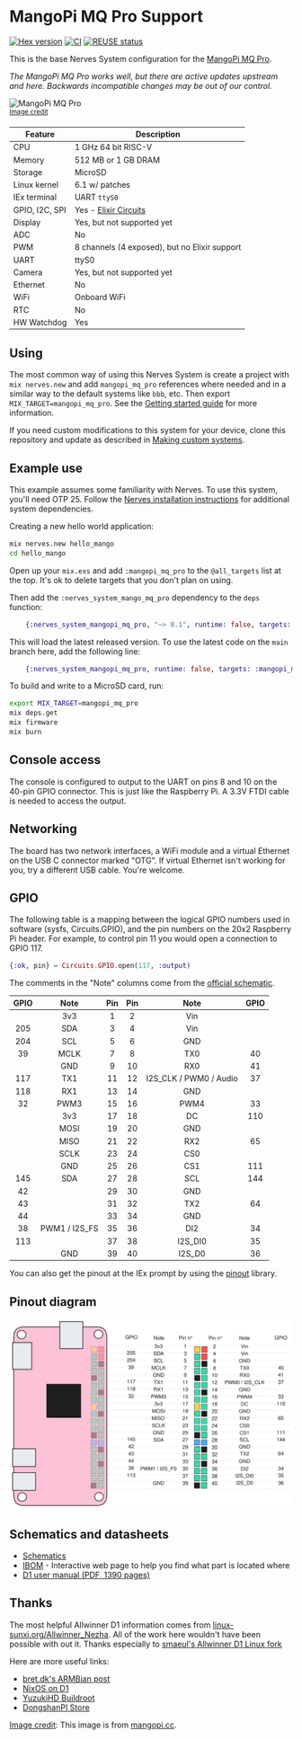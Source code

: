 # MangoPi MQ Pro Support

[![Hex version](https://img.shields.io/hexpm/v/nerves_system_mangopi_mq_pro.svg "Hex version")](https://hex.pm/packages/nerves_system_mangopi_mq_pro)
[![CI](https://github.com/nerves-project/nerves_system_mangopi_mq_pro/actions/workflows/ci.yml/badge.svg)](https://github.com/nerves-project/nerves_system_mangopi_mq_pro/actions/workflows/ci.yml)
[![REUSE status](https://api.reuse.software/badge/github.com/nerves-project/nerves_system_mangopi_mq_pro)](https://api.reuse.software/info/github.com/nerves-project/nerves_system_mangopi_mq_pro)

This is the base Nerves System configuration for the [MangoPi MQ Pro](#mangopi).

*The MangoPi MQ Pro works well, but there are active updates upstream and here. Backwards incompatible changes may be out of our control.*

![MangoPi MQ Pro](assets/images/mq-pro-pink-t.png)
<br><sup>[Image credit](#mangopi)</sup>

| Feature              | Description                     |
| -------------------- | ------------------------------- |
| CPU                  | 1 GHz 64 bit RISC-V             |
| Memory               | 512 MB or 1 GB DRAM             |
| Storage              | MicroSD                         |
| Linux kernel         | 6.1 w/ patches                  |
| IEx terminal         | UART `ttyS0`                    |
| GPIO, I2C, SPI       | Yes - [Elixir Circuits](https://github.com/elixir-circuits) |
| Display              | Yes, but not supported yet      |
| ADC                  | No                              |
| PWM                  | 8 channels (4 exposed), but no Elixir support      |
| UART                 | ttyS0                           |
| Camera               | Yes, but not supported yet      |
| Ethernet             | No                              |
| WiFi                 | Onboard WiFi                    |
| RTC                  | No                              |
| HW Watchdog          | Yes                             |

## Using

The most common way of using this Nerves System is create a project with `mix
nerves.new` and add `mangopi_mq_pro` references where needed and in a similar way
to the default systems like `bbb`, etc. Then export `MIX_TARGET=mangopi_mq_pro`.
See the [Getting started
guide](https://hexdocs.pm/nerves/getting-started.html#creating-a-new-nerves-app)
for more information.

If you need custom modifications to this system for your device, clone this
repository and update as described in [Making custom
systems](https://hexdocs.pm/nerves/customizing-systems.html).

## Example use

This example assumes some familiarity with Nerves. To use this system, you'll
need OTP 25. Follow the [Nerves installation
instructions](https://github.com/nerves-project/nerves/blob/main/docs/Installation.md)
for additional system dependencies.

Creating a new hello world application:

```sh
mix nerves.new hello_mango
cd hello_mango
```

Open up your `mix.exs` and add `:mangopi_mq_pro` to the `@all_targets` list at
the top. It's ok to delete targets that you don't plan on using.

Then add the `:nerves_system_mango_mq_pro` dependency to the `deps` function:

```elixir
    {:nerves_system_mangopi_mq_pro, "~> 0.1", runtime: false, targets: :mangopi_mq_pro},
```

This will load the latest released version. To use the latest code on the `main`
branch here, add the following line:

```elixir
    {:nerves_system_mangopi_mq_pro, runtime: false, targets: :mangopi_mq_pro, nerves: [compile: true], git: "https://github.com/nerves-project/nerves_system_mangopi_mq_pro", branch: "main"}
```

To build and write to a MicroSD card, run:

```sh
export MIX_TARGET=mangopi_mq_pro
mix deps.get
mix firmware
mix burn
```

## Console access

The console is configured to output to the UART on pins 8 and 10 on the 40-pin
GPIO connector. This is just like the Raspberry Pi. A 3.3V FTDI cable is needed
to access the output.

## Networking

The board has two network interfaces, a WiFi module and a virtual Ethernet on
the USB C connector marked "OTG". If virtual Ethernet isn't working for you, try
a different USB cable. You're welcome.

## GPIO

The following table is a mapping between the logical GPIO numbers used in
software (sysfs, Circuits.GPIO), and the pin numbers on the 20x2 Raspberry Pi
header. For example, to control pin 11 you would open a connection to GPIO 117.

```elixir
{:ok, pin} = Circuits.GPIO.open(117, :output)
```

The comments in the "Note" columns come from the [official schematic](https://mangopi.org/_media/mq-pro-sch-v12.pdf#page=3).

| GPIO | Note | Pin | Pin | Note | GPIO |
| :--: | :--: | :-: | :-: | :--: | :--: |
|      | 3v3  |  1  |  2  | Vin  |      |
| 205  | SDA  |  3  | 4   | Vin  |      |
| 204  | SCL  |  5  | 6   | GND  |      |
| 39   | MCLK |  7  | 8   | TX0  | 40   |
|      | GND  |  9  | 10  | RX0  | 41   |
| 117  | TX1  | 11  | 12  | I2S_CLK / PWM0 / Audio | 37   |
| 118  | RX1  | 13  | 14  | GND  |      |
| 32   | PWM3 | 15  | 16  | PWM4 | 33   |
|      | 3v3  | 17  | 18  | DC   | 110  |
|      | MOSI | 19  | 20  | GND  |      |
|      | MISO | 21  | 22  | RX2  | 65   |
|      | SCLK | 23  | 24  | CS0  |      |
|      | GND  | 25  | 26  | CS1  | 111  |
| 145  | SDA  | 27  | 28  | SCL  | 144  |
| 42   |      | 29  | 30  | GND  |      |
| 43   |      | 31  | 32  | TX2  | 64   |
| 44   |      | 33  | 34  | GND  |      |
| 38   | PWM1 / I2S_FS | 35  | 36  | DI2  | 34   |
| 113  |      | 37  | 38  | I2S_DI0  | 35   |
|      | GND  | 39  | 40  | I2S_D0   | 36   |

You can also get the pinout at the IEx prompt by using the
[pinout](https://hex.pm/packages/pinout) library.

## Pinout diagram

![© CC-0 4.0 Lucas Sifoni](/assets/MangoPI_MQ_PRO_Pinout.svg)

## Schematics and datasheets

* [Schematics](https://mangopi.org/_media/mq-pro-sch-v12.pdf)
* [IBOM](https://mangopi.org/_media/mq-pro-v12-ibom.html) - Interactive web page
  to help you find what part is located where
* [D1 user manual (PDF, 1390 pages)](https://mangopi.org/_media/d1-h_user_manual_v1.0.pdf)

## Thanks

The most helpful Allwinner D1 information comes from
[linux-sunxi.org/Allwinner_Nezha](https://linux-sunxi.org/Allwinner_Nezha). All
of the work here wouldn't have been possible with out it. Thanks especially to
[smaeul's Allwinner D1 Linux fork](https://github.com/smaeul/linux/tree/riscv/d1-wip/arch/riscv)

Here are more useful links:

* [bret.dk's ARMBian post](https://bret.dk/armbian-on-the-mangopi-mq-pro/)
* [NixOS on D1](https://github.com/chuangzhu/nixos-sun20iw1p1)
* [YuzukiHD Buildroot](https://github.com/YuzukiHD/Buildroot-YuzukiSBC)
* [DongshanPI Store](https://www.aliexpress.com/item/3256803971669780.html)

[Image credit](#mangopi): This image is from [mangopi.cc](https://mangopi.cc/mangopi_mqpro).
